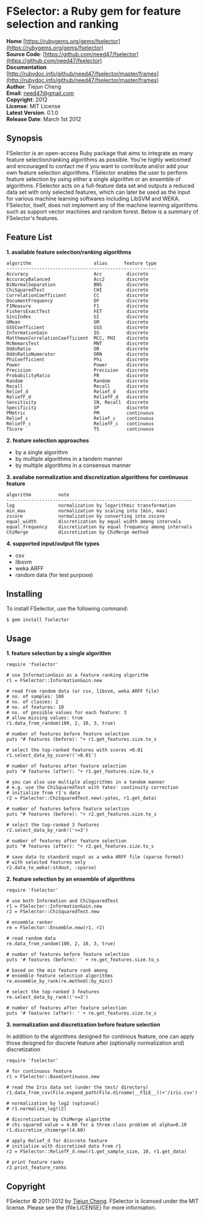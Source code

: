 FSelector: a Ruby gem for feature selection and ranking
===========================================================

**Home** [https://rubygems.org/gems/fselector](https://rubygems.org/gems/fselector)  
**Source Code**: [https://github.com/need47/fselector](https://github.com/need47/fselector)  
**Documentation** [http://rubydoc.info/github/need47/fselector/master/frames](http://rubydoc.info/github/need47/fselector/master/frames)  
**Author**: Tiejun Cheng  
**Email**: [need47@gmail.com](mailto:need47@gmail.com)  
**Copyright**: 2012  
**License**: MIT License  
**Latest Version**: 0.1.0  
**Release Date**: March 1st 2012

Synopsis
--------

FSelector is an open-access Ruby package that aims to integrate as many 
feature selection/ranking algorithms as possible. You're highly welcomed
and encouraged to contact me if you want to contribute and/or add your own
feature selection algorithms. FSelector enables the user to perform feature
selection by using either a single algorithm or an ensemble of algorithms.
FSelector acts on a full-feature data set and outputs a reduced data set with
only selected features, which can later be used as the input for various
machine learning softwares including LibSVM and WEKA. FSelector, itself, does
not implement any of the machine learning algorithms such as support vector
machines and random forest. Below is a summary of FSelector's features.

Feature List
------------

**1. available feature selection/ranking algorithms**
    
    algorithm                       alias      feature type
    -------------------------------------------------------
    Accuracy                        Acc         discrete
    AccuracyBalanced                Acc2        discrete
    BiNormalSeparation              BNS         discrete
    ChiSquaredTest                  CHI         discrete
    CorrelationCoefficient          CC          discrete
    DocumentFrequency               DF          discrete
    F1Measure                       F1          discrete
    FishersExactTest                FET         discrete
    GiniIndex                       GI          discrete
    GMean                           GM          discrete
    GSSCoefficient                  GSS         discrete
    InformationGain                 IG          discrete
    MatthewsCorrelationCoefficient  MCC, PHI    discrete
    McNemarsTest                    MNT         discrete
    OddsRatio                       OR          discrete
    OddsRatioNumerator              ORN         discrete
    PhiCoefficient                  Phi         discrete
    Power                           Power       discrete
    Precision                       Precision   discrete
    ProbabilityRatio                PR          discrete
    Random                          Random      discrete
    Recall                          Recall      discrete
    Relief_d                        Relief_d    discrete
    ReliefF_d                       ReliefF_d   discrete
    Sensitivity                     SN, Recall  discrete
    Specificity                     SP          discrete
    PMetric                         PM          continuous
    Relief_c                        Relief_c    continuous
    ReliefF_c                       ReliefF_c   continuous
    TScore                          TS          continuous

**2. feature selection approaches**

 - by a single algorithm
 - by multiple algorithms in a tandem manner
 - by multiple algorithms in a consensus manner
 
**3. availabe normalization and discretization algorithms for continuous feature**
    
    algorithm          note
    --------------------------------------------------------------------
    log                normalization by logarithmic transformation
    min_max            normalization by scaling into [min, max]
    zscore             normalization by converting into zscore
    equal_width        discretization by equal width among intervals
    equal_frequency    discretization by equal frequency among intervals
    ChiMerge           discretization by ChiMerge method
    
**4. supported input/output file types**

 - csv
 - libsvm
 - weka ARFF
 - random data (for test purpose)

Installing
----------

To install FSelector, use the following command:

    $ gem install fselector
	
Usage
-----

**1. feature selection by a single algorithm**

    require 'fselector'
	
    # use InformationGain as a feature ranking algorithm
    r1 = FSelector::InformationGain.new
    
    # read from random data (or csv, libsvm, weka ARFF file)
    # no. of samples: 100
    # no. of classes: 2
    # no. of features: 10
    # no. of possible values for each feature: 3
    # allow missing values: true
    r1.data_from_random(100, 2, 10, 3, true)
    
    # number of features before feature selection
    puts "# features (before): "+ r1.get_features.size.to_s
    
    # select the top-ranked features with scores >0.01
    r1.select_data_by_score!('>0.01')
    
    # number of features after feature selection
    puts "# features (after): "+ r1.get_features.size.to_s
    
    # you can also use multiple alogirithms in a tandem manner
    # e.g. use the ChiSquaredTest with Yates' continuity correction
    # initialize from r1's data
    r2 = FSelector::ChiSquaredTest.new(:yates, r1.get_data)
    
    # number of features before feature selection
    puts "# features (before): "+ r2.get_features.size.to_s
    
    # select the top-ranked 3 features
    r2.select_data_by_rank!('<=3')
    
    # number of features after feature selection
    puts "# features (after): "+ r2.get_features.size.to_s
    
    # save data to standard ouput as a weka ARFF file (sparse format)
    # with selected features only
    r2.data_to_weka(:stdout, :sparse)

	
**2. feature selection by an ensemble of algorithms**

    require 'fselector'
	
	# use both Information and ChiSquaredTest
    r1 = FSelector::InformationGain.new
    r2 = FSelector::ChiSquaredTest.new
    
    # ensemble ranker
    re = FSelector::Ensemble.new(r1, r2)
    
    # read random data
    re.data_from_random(100, 2, 10, 3, true)
    
    # number of features before feature selection
    puts '# features (before): ' + re.get_features.size.to_s
    
    # based on the min feature rank among
    # ensemble feature selection algorithms
    re.ensemble_by_rank(re.method(:by_min))
    
    # select the top-ranked 3 features
    re.select_data_by_rank!('<=3')
    
    # number of features after feature selection
    puts '# features (after): ' + re.get_features.size.to_s

    
 **3. normalization and discretization before feature selection**

 In addition to the algorithms designed for continous feature, one
 can apply those deisgned for discrete feature after (optionally
 normalization and) discretization
 
    require 'fselector'
    
    # for continuous feature
    r1 = FSelector::BaseContinuous.new
    
    # read the Iris data set (under the test/ directory)
    r1.data_from_csv(File.expand_path(File.dirname(__FILE__))+'/iris.csv')
    
    # normalization by log2 (optional)
    # r1.normalize_log!(2)
    
    # discretization by ChiMerge algorithm
    # chi-squared value = 4.60 for a three-class problem at alpha=0.10
    r1.discretize_chimerge!(4.60)
    
    # apply Relief_d for discrete feature
    # initialize with discretized data from r1
    r2 = FSelector::ReliefF_d.new(r1.get_sample_size, 10, r1.get_data)
    
    # print feature ranks
    r2.print_feature_ranks

Copyright
---------
FSelector &copy; 2011-2012 by [Tiejun Cheng](mailto:need47@gmail.com).
FSelector is licensed under the MIT license. Please see the {file:LICENSE} for
more information.

